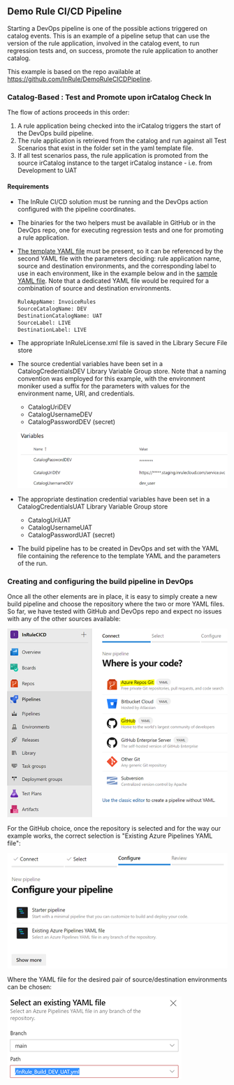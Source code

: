 ## Demo Rule CI/CD Pipeline
Starting a DevOps pipeline is one of the possible actions triggered on catalog events.  This is an example of a pipeline setup that can use the version of the rule application, involved in the catalog event, to run regression tests and, on success, promote the rule application to another catalog.  

This example is based on the repo available at https://github.com/InRule/DemoRuleCICDPipeline.

### Catalog-Based : Test and Promote upon irCatalog Check In

The flow of actions proceeds in this order:

1. A rule application being checked into the irCatalog triggers the start of the DevOps build pipeline.
2. The rule application is retrieved from the catalog and run against all Test Scenarios that exist in the folder set in the yaml template file.
3. If all test scenarios pass, the rule application is promoted from the source irCatalog instance to the target irCatalog instance - i.e. from Development to UAT

#### Requirements
- The InRule CI/CD solution must be running and the DevOps action configured with the pipeline coordinates.
- The binaries for the two helpers must be available in GitHub or in the DevOps repo, one for executing regression tests and one for promoting a rule application.
- [The template YAML file](yaml/catalogSourced-TestAndPromote.yml) must be present, so it can be referenced by the second YAML file with the parameters deciding: rule application name, source and destination environments, and the corresponding label to use in each environment, like in the example below and in the [sample YAML file](yaml/InRule_Build_DEV_UAT.yml).  Note that a dedicated YAML file would be required for a combination of source and destination environments.
    ``` 
    RuleAppName: InvoiceRules
    SourceCatalogName: DEV
    DestinationCatalogName: UAT
    SourceLabel: LIVE
    DestinationLabel: LIVE
    ``` 
- The appropriate InRuleLicense.xml file is saved in the Library Secure File store
- The source credential variables have been set in a CatalogCredentialsDEV Library Variable Group store.  Note that a naming convention was employed for this example, with the environment moniker used a suffix for the parameters with values for the environment name, URI, and credentials.
	- CatalogUriDEV
	- CatalogUsernameDEV
	- CatalogPasswordDEV (secret)

    ![Catalog credentials library](../images/InRuleCICD_devops1.PNG)
- The appropriate destination credential variables have been set in a CatalogCredentialsUAT Library Variable Group store
	- CatalogUriUAT
	- CatalogUsernameUAT
	- CatalogPasswordUAT (secret)
- The build pipeline has to be created in DevOps and set with the YAML file containing the reference to the template YAML and the parameters of the run.

### Creating and configuring the build pipeline in DevOps

Once all the other elements are in place, it is easy to simply create a new build pipeline and choose the repository where the two or more YAML files.  So far, we have tested with GitHub and DevOps repo and expect no issues with any of the other sources available:

![Catalog credentials library](../images/InRuleCICD_devops2.PNG)

For the GitHub choice, once the repository is selected and for the way our example works, the correct selection is "Existing Azure Pipelines YAML file":

![Catalog credentials library](../images/InRuleCICD_devops3.PNG)

Where the YAML file for the desired pair of source/destination environments can be chosen:

![Catalog credentials library](../images/InRuleCICD_devops4.PNG)

